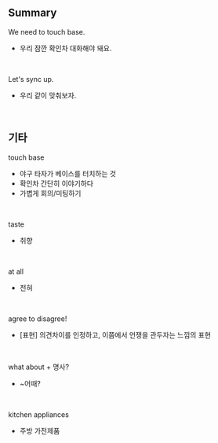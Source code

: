 ## Summary

We need to touch base.
- 우리 잠깐 확인차 대화해야 돼요.

<br>

Let's sync up.
- 우리 같이 맞춰보자.

<br>

## 기타

touch base
- 야구 타자가 베이스를 터치하는 것
- 확인차 간단히 이야기하다
- 가볍게 회의/미팅하기

<br>

taste
- 취향

<br>

at all
- 전혀

<br>

agree to disagree!
- [표현] 의견차이를 인정하고, 이쯤에서 언쟁을 관두자는 느낌의 표현

<br>

what about + 명사?
- ~어때?

<br>

kitchen appliances
- 주방 가전제품
